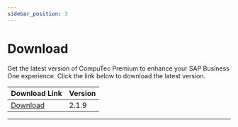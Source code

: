 ```yaml
---
sidebar_position: 3
---
```


# Download

Get the latest version of CompuTec Premium to enhance your SAP Business One experience. Click the link below to download the latest version.

| Download Link | Version |
| --- | --- |
| [Download](https://download.computec.one/software/premium/releases/CompuTec_Premium_2.10.198.zip) | 2.1.9 |

---
